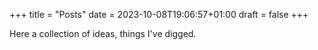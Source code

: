+++
title = "Posts"
date = 2023-10-08T19:06:57+01:00
draft = false
+++

Here a collection of ideas, things I've digged.

